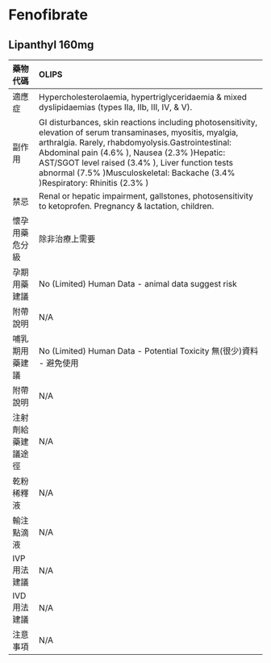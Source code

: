 # Fenofibrate

## Lipanthyl 160mg

| 藥物代碼 | OLIPS |
| :--- | :--- |
| 適應症 | Hypercholesterolaemia, hypertriglyceridaemia & mixed dyslipidaemias \(types IIa, IIb, III, IV, & V\). |
| 副作用 | GI disturbances, skin reactions including photosensitivity, elevation of serum transaminases, myositis, myalgia, arthralgia. Rarely, rhabdomyolysis.Gastrointestinal: Abdominal pain \(4.6% \), Nausea \(2.3% \)Hepatic: AST/SGOT level raised \(3.4% \), Liver function tests abnormal \(7.5% \)Musculoskeletal: Backache \(3.4% \)Respiratory: Rhinitis \(2.3% \) |
| 禁忌 | Renal or hepatic impairment, gallstones, photosensitivity to ketoprofen. Pregnancy & lactation, children. |
| 懷孕用藥危分級 | 除非治療上需要 |
| 孕期用藥建議 | No \(Limited\) Human Data - animal data suggest risk |
| 附帶說明 | N/A |
| 哺乳期用藥建議 | No \(Limited\) Human Data - Potential Toxicity 無\(很少\)資料 - 避免使用 |
| 附帶說明 | N/A |
| 注射劑給藥建議途徑 | N/A |
| 乾粉稀釋液 | N/A |
| 輸注點滴液 | N/A |
| IVP 用法建議 | N/A |
| IVD 用法建議 | N/A |
| 注意事項 | N/A |

